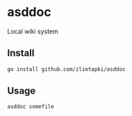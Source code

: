 asddoc
======

Local wiki system

Install
-------

```bash
go install github.com/zlietapki/asddoc
```

Usage
-----

```bash
asddoc somefile
```
